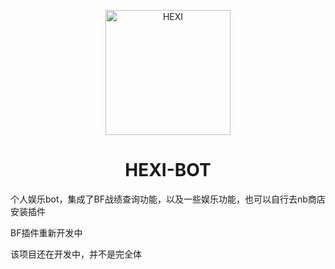 <p align="center">
  <a href="sansenhoshi.site"><img src="https://sansenhoshi.site/upload/HEXI.svg" width="200" height="200" alt="HEXI"></a>
</p>
<H1 align="center">HEXI-BOT</H1>
<p>个人娱乐bot，集成了BF战绩查询功能，以及一些娱乐功能，也可以自行去nb商店安装插件</p>
<p>BF插件重新开发中</p>
<p>该项目还在开发中，并不是完全体</p>